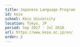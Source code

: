 ```yaml
---
title: Japanese Language Program
id: keio
school: Keio University
location: Tokyo, JP
period: Sep 2017 - Jul 2018
url: https://www.keio.ac.jp/en/
order: 2
---
```

